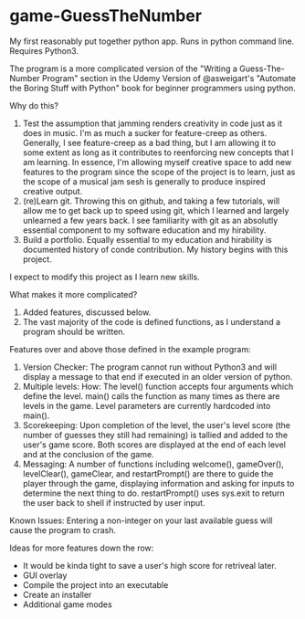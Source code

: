 # game-GuessTheNumber
My first reasonably put together python app. Runs in python command line.
Requires Python3.

The program is a more complicated version of the "Writing a Guess-The-Number Program"
section in the Udemy Version of @asweigart's "Automate the Boring Stuff with Python"
book for beginner programmers using python.

Why do this?
1. Test the assumption that jamming renders creativity in code just as it does in music.
	I'm as much a sucker for feature-creep as others. Generally, I see feature-creep as
	a bad thing, but I am allowing it to some extent as long as it contributes to reenforcing
	new concepts that I am learning. In essence, I'm allowing myself creative space to add new
	features to the program since the scope of the project is to learn, just as the scope of a
	musical jam sesh is generally to produce inspired creative output.
2. (re)Learn git.
	Throwing this on github, and taking a few tutorials, will allow me to get back up to speed
	using git, which I learned and largely unlearned a few years back. I see familiarity with
	git as an absolutly essential component to my software education and my hirability.
3. Build a portfolio.
	Equally essential to my education and hirability is documented history of conde contribution.
	My history begins with this project.

I expect to modify this project as I learn new skills.

What makes it more complicated?
1. Added features, discussed below.
2. The vast majority of the code is defined functions, as I understand a program should be written.

Features over and above those defined in the example program:
1. Version Checker:
	The program cannot run without Python3 and will display a message to that end if executed in an older
	version of python.
2. Multiple levels:
	How: The level() function accepts four arguments which define the level. main() calls the function as
	many times as there are levels in the game. Level parameters are currently hardcoded into main().
3. Scorekeeping:
	Upon completion of the level, the user's level score (the number of guesses they still had remaining)
	is tallied and added to the user's game score. Both scores are displayed at the end of each level and
	at the conclusion of the game.
4. Messaging:
	A number of functions including welcome(), gameOver(), levelClear(), gameClear, and restartPrompt() are
	there to guide the player through the game, displaying information and asking for inputs to determine the
	next thing to do. restartPrompt() uses sys.exit to return the user back to shell if instructed by user input.
	
Known Issues:
	Entering a non-integer on your last available guess will cause the program to crash.

Ideas for more features down the row:
 - It would be kinda tight to save a user's high score for retriveal later.
 - GUI overlay
 - Compile the project into an executable
 - Create an installer
 - Additional game modes
